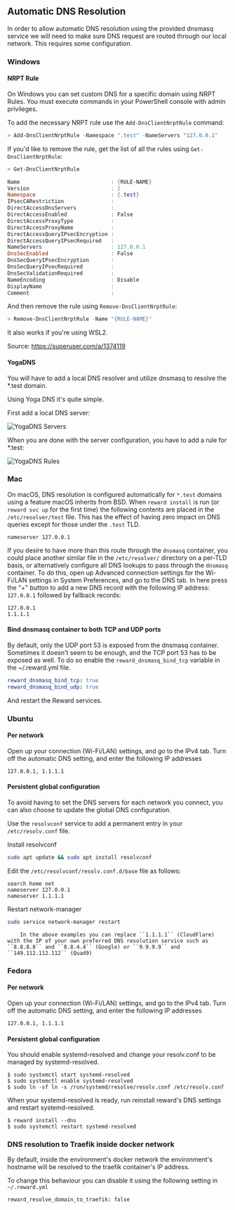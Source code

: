 ## Automatic DNS Resolution

In order to allow automatic DNS resolution using the provided dnsmasq service we will need to make sure DNS request are
routed through our local network. This requires some configuration.

### Windows

#### NRPT Rule

On Windows you can set custom DNS for a specific domain using NRPT Rules. You must execute commands in your PowerShell console with admin privileges.

To add the necessary NRPT rule use the `Add-DnsClientNrptRule` command:
```PowerShell
> Add-DnsClientNrptRule -Namespace ".test" -NameServers "127.0.0.1"
```

If you'd like to remove the rule, get the list of all the rules using `Get-DnsClientNrptRule`:
```PowerShell
> Get-DnsClientNrptRule

Name                             : {RULE-NAME}
Version                          : 2
Namespace                        : {.test}
IPsecCARestriction               :
DirectAccessDnsServers           :
DirectAccessEnabled              : False
DirectAccessProxyType            :
DirectAccessProxyName            :
DirectAccessQueryIPsecEncryption :
DirectAccessQueryIPsecRequired   :
NameServers                      : 127.0.0.1
DnsSecEnabled                    : False
DnsSecQueryIPsecEncryption       :
DnsSecQueryIPsecRequired         :
DnsSecValidationRequired         :
NameEncoding                     : Disable
DisplayName                      :
Comment                          :
```

And then remove the rule using `Remove-DnsClientNrptRule`:
```PowerShell
> Remove-DnsClientNrptRule -Name "{RULE-NAME}"
```

It also works if you're using WSL2.

Source: https://superuser.com/a/1374119

#### YogaDNS

You will have to add a local DNS resolver and utilize dnsmasq to resolve the *.test domain.

Using Yoga DNS it's quite simple.

First add a local DNS server:

![YogaDNS Servers](../imgs/yogadns-dnsservers.png)

When you are done with the server configuration, you have to add a rule for *.test:

![YogaDNS Rules](../imgs/yogadns-rules.png)

### Mac

On macOS, DNS resolution is configured automatically for `*.test` domains using a feature macOS inherits from BSD.
When `reward install` is run (or `reward svc up` for the first time) the following contents are placed in
the `/etc/resolver/test` file. This has the effect of having zero impact on DNS queries except for those under
the `.test` TLD.

```
nameserver 127.0.0.1
```

If you desire to have more than this route through the `dnsmasq` container, you could place another similar file in
the `/etc/resolver/` directory on a per-TLD basis, or alternatively configure all DNS lookups to pass through
the `dnsmasq` container. To do this, open up Advanced connection settings for the Wi-Fi/LAN settings in System
Preferences, and go to the DNS tab. In here press the "+" button to add a new DNS record with the following IP
address: `127.0.0.1` followed by fallback records:

```text
127.0.0.1
1.1.1.1
```

#### Bind dnsmasq container to both TCP and UDP ports

By default, only the UDP port 53 is exposed from the dnsmasq container. Sometimes it doesn't seem to be enough, and the
TCP port 53 has to be exposed as well. To do so enable the `reward_dnsmasq_bind_tcp` variable in the ~/.reward.yml file.

```yaml
reward_dnsmasq_bind_tcp: true
reward_dnsmasq_bind_udp: true
```

And restart the Reward services.

### Ubuntu

#### Per network

Open up your connection (Wi-Fi/LAN) settings, and go to the IPv4 tab. Turn off the automatic DNS setting, and enter the
following IP addresses

```text
127.0.0.1, 1.1.1.1
```

#### Persistent global configuration

To avoid having to set the DNS servers for each network you connect, you can also choose to update the global DNS
configuration.

Use the `resolvconf` service to add a permanent entry in your `/etc/resolv.conf` file.

Install resolvconf

```bash
sudo apt update && sudo apt install resolvconf
```

Edit the `/etc/resolvconf/resolv.conf.d/base` file as follows:

```text
search home net
nameserver 127.0.0.1
nameserver 1.1.1.1
```

Restart network-manager

```bash
sudo service network-manager restart
```

``` note::
    In the above examples you can replace ``1.1.1.1`` (CloudFlare) with the IP of your own preferred DNS resolution service such as ``8.8.8.8`` and ``8.8.4.4`` (Google) or ``9.9.9.9`` and ``149.112.112.112`` (Quad9)
```

### Fedora

#### Per network

Open up your connection (Wi-Fi/LAN) settings, and go to the IPv4 tab. Turn off the automatic DNS setting, and enter the
following IP addresses

```text
127.0.0.1, 1.1.1.1
```

#### Persistent global configuration

You should enable systemd-resolved and change your resolv.conf to be managed by systemd-resolved.

```
$ sudo systemctl start systemd-resolved
$ sudo systemctl enable systemd-resolved
$ sudo ln -sf ln -s /run/systemd/resolve/resolv.conf /etc/resolv.conf
```

When your systemd-resolved is ready, run reinstall reward's DNS settings and restart systemd-resolved.

```
$ reward install --dns
$ sudo systemctl restart systemd-resolved
```

### DNS resolution to Traefik inside docker network

By default, inside the environment's docker network the environment's hostname will be resolved to the traefik
container's IP address.

To change this behaviour you can disable it using the following setting in `~/.reward.yml`

```
reward_resolve_domain_to_traefik: false
```
